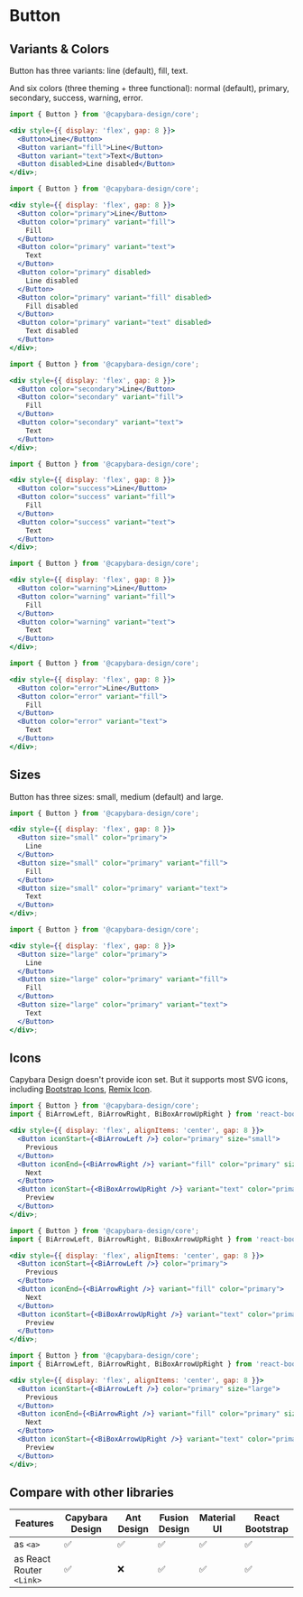 # Button

## Variants & Colors

Button has three variants: line (default), fill, text.

And six colors (three theming + three functional): normal (default), primary, secondary, success, warning, error.

```jsx filename="Normal color"
import { Button } from '@capybara-design/core';

<div style={{ display: 'flex', gap: 8 }}>
  <Button>Line</Button>
  <Button variant="fill">Line</Button>
  <Button variant="text">Text</Button>
  <Button disabled>Line disabled</Button>
</div>;
```

```jsx filename="Primary color"
import { Button } from '@capybara-design/core';

<div style={{ display: 'flex', gap: 8 }}>
  <Button color="primary">Line</Button>
  <Button color="primary" variant="fill">
    Fill
  </Button>
  <Button color="primary" variant="text">
    Text
  </Button>
  <Button color="primary" disabled>
    Line disabled
  </Button>
  <Button color="primary" variant="fill" disabled>
    Fill disabled
  </Button>
  <Button color="primary" variant="text" disabled>
    Text disabled
  </Button>
</div>;
```

```jsx filename="Secondary color"
import { Button } from '@capybara-design/core';

<div style={{ display: 'flex', gap: 8 }}>
  <Button color="secondary">Line</Button>
  <Button color="secondary" variant="fill">
    Fill
  </Button>
  <Button color="secondary" variant="text">
    Text
  </Button>
</div>;
```

```jsx filename="Success color"
import { Button } from '@capybara-design/core';

<div style={{ display: 'flex', gap: 8 }}>
  <Button color="success">Line</Button>
  <Button color="success" variant="fill">
    Fill
  </Button>
  <Button color="success" variant="text">
    Text
  </Button>
</div>;
```

```jsx filename="Warning color"
import { Button } from '@capybara-design/core';

<div style={{ display: 'flex', gap: 8 }}>
  <Button color="warning">Line</Button>
  <Button color="warning" variant="fill">
    Fill
  </Button>
  <Button color="warning" variant="text">
    Text
  </Button>
</div>;
```

```jsx filename="Error color"
import { Button } from '@capybara-design/core';

<div style={{ display: 'flex', gap: 8 }}>
  <Button color="error">Line</Button>
  <Button color="error" variant="fill">
    Fill
  </Button>
  <Button color="error" variant="text">
    Text
  </Button>
</div>;
```

## Sizes

Button has three sizes: small, medium (default) and large.

```jsx filename="Small size"
import { Button } from '@capybara-design/core';

<div style={{ display: 'flex', gap: 8 }}>
  <Button size="small" color="primary">
    Line
  </Button>
  <Button size="small" color="primary" variant="fill">
    Fill
  </Button>
  <Button size="small" color="primary" variant="text">
    Text
  </Button>
</div>;
```

```jsx filename="Large size"
import { Button } from '@capybara-design/core';

<div style={{ display: 'flex', gap: 8 }}>
  <Button size="large" color="primary">
    Line
  </Button>
  <Button size="large" color="primary" variant="fill">
    Fill
  </Button>
  <Button size="large" color="primary" variant="text">
    Text
  </Button>
</div>;
```

## Icons

Capybara Design doesn't provide icon set. But it supports most SVG icons, including [Bootstrap Icons](https://github.com/guoyunhe/react-bootstrap-icons-pro), [Remix Icon](https://github.com/Remix-Design/RemixIcon).

```jsx filename="Button icon: small size"
import { Button } from '@capybara-design/core';
import { BiArrowLeft, BiArrowRight, BiBoxArrowUpRight } from 'react-bootstrap-icons-pro';

<div style={{ display: 'flex', alignItems: 'center', gap: 8 }}>
  <Button iconStart={<BiArrowLeft />} color="primary" size="small">
    Previous
  </Button>
  <Button iconEnd={<BiArrowRight />} variant="fill" color="primary" size="small">
    Next
  </Button>
  <Button iconStart={<BiBoxArrowUpRight />} variant="text" color="primary" size="small">
    Preview
  </Button>
</div>;
```

```jsx filename="Button icon: medium size"
import { Button } from '@capybara-design/core';
import { BiArrowLeft, BiArrowRight, BiBoxArrowUpRight } from 'react-bootstrap-icons-pro';

<div style={{ display: 'flex', alignItems: 'center', gap: 8 }}>
  <Button iconStart={<BiArrowLeft />} color="primary">
    Previous
  </Button>
  <Button iconEnd={<BiArrowRight />} variant="fill" color="primary">
    Next
  </Button>
  <Button iconStart={<BiBoxArrowUpRight />} variant="text" color="primary">
    Preview
  </Button>
</div>;
```

```jsx filename="Button icon: large size"
import { Button } from '@capybara-design/core';
import { BiArrowLeft, BiArrowRight, BiBoxArrowUpRight } from 'react-bootstrap-icons-pro';

<div style={{ display: 'flex', alignItems: 'center', gap: 8 }}>
  <Button iconStart={<BiArrowLeft />} color="primary" size="large">
    Previous
  </Button>
  <Button iconEnd={<BiArrowRight />} variant="fill" color="primary" size="large">
    Next
  </Button>
  <Button iconStart={<BiBoxArrowUpRight />} variant="text" color="primary" size="large">
    Preview
  </Button>
</div>;
```

## Compare with other libraries

| Features                 | Capybara Design | Ant Design | Fusion Design | Material UI | React Bootstrap |
| ------------------------ | --------------- | ---------- | ------------- | ----------- | --------------- |
| as `<a>`                 | ✅              | ✅         | ✅            | ✅          | ✅              |
| as React Router `<Link>` | ✅              | ❌         | ✅            | ✅          | ✅              |
